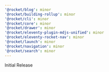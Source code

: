 ```yaml
---
'@rocket/blog': minor
'@rocket/building-rollup': minor
'@rocket/cli': minor
'@rocket/core': minor
'@rocket/drawer': minor
'@rocket/eleventy-plugin-mdjs-unified': minor
'@rocket/eleventy-rocket-nav': minor
'@rocket/launch': minor
'@rocket/navigation': minor
'@rocket/search': minor
---
```


Initial Release
